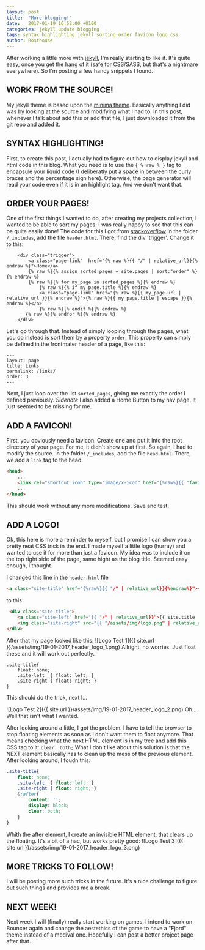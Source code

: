 ```yaml
---
layout: post
title:  "More blogging!"
date:   2017-01-19 16:52:00 +0100
categories: jekyll update blogging
tags: syntax highlighting jekyll sorting order favicon logo css
author: Rosthouse
---
```

After working a little more with [jekyll](https://jekyllrb.com/), I'm really starting to like it. It's quite easy, once you get the hang of it (safe for CSS/SASS, but that's a nightmare everywhere).
So I'm posting a few handy snippets I found.

## WORK FROM THE SOURCE!
My jekyll theme is based upon the [minima theme](https://github.com/jekyll/minima). Basically anything I did was by looking at the source and modifying what I had to.
In this post, whenever I talk about add this or add that file, I just downloaded it from the git repo and added it.

## SYNTAX HIGHLIGHTING!
First, to create this post, I actually had to figure out how to display jekyll and html code in this blog. What you need is to use the ```{ % raw % }``` tag to encapsule your liquid code (I deliberatly put a space in between the curly braces and the percentage sign here). Otherwise, the page generator will read your code even if it is in an highlight tag. And we don't want that.

## ORDER YOUR PAGES!
One of the first things I wanted to do, after creating my projects collection, I wanted to be able to sort my pages. I was really happy to see that this can be quite easily done!
The code for this I got from [stackoverflow](http://stackoverflow.com/a/33983971)
In the folder ```/_includes```, add the file ```header.html```. There, find the div 'trigger'. Change it to this:
```html{% raw %}
    <div class="trigger">
        <a class="page-link"  href="{% raw %}{{ "/" | relative_url}}{% endraw %}">Home</a>
        {% raw %}{% assign sorted_pages = site.pages | sort:"order" %}{% endraw %}
        {% raw %}{% for my_page in sorted_pages %}{% endraw %}
            {% raw %}{% if my_page.title %}{% endraw %}
            <a class="page-link" href="{% raw %}{{ my_page.url | relative_url }}{% endraw %}">{% raw %}{{ my_page.title | escape }}{% endraw %}</a>
            {% raw %}{% endif %}{% endraw %}
       {% raw %}{% endfor %}{% endraw %}
    </div>
```
Let's go through that. Instead of simply looping through the pages, what you do instead is sort them by a property ```order```. This property can simply be defined in the frontmater header of a page, like this:
```
---
layout: page
title: Links
permalink: /links/
order: 3
---
```
Next, I just loop over the list ```sorted_pages```, giving me exactly the order I defined previously.
*Sidenote* I also added a Home Button to my nav page. It just seemed to be missing for me.

## ADD A FAVICON!
First, you obviously need a favicon. Create one and put it into the root directory of your page.
For me, it didn't show up at first. So again, I had to modify the source. In the folder ```/_includes```, add the file ```head.html```. There, we add a ```link``` tag to the head.
```html
<head>
    ...
    <link rel="shortcut icon" type="image/x-icon" href="{%raw%}{{ "favicon.ico" | relative_url }}?{%endraw%}">
    ...
</head>
```
This should work without any more modifications. Save and test.

## ADD A LOGO!
Ok, this here is more a reminder to myself, but I promise I can show you a pretty neat CSS trick in the end.
I made myself a little logo (hurray) and wanted to use it for more than just a favicon. My idea was to include it on the top right side of the page, same hight as the blog title. Seemed easy enough, I thought.

I changed this line in the ```header.html``` file
```html
<a class="site-title" href="{%raw%}{{ "/" | relative_url}}{%endraw%}">{%raw%}{{ site.title | escape }}{%endraw%}</a>
```
to this
```html
 <div class="site-title">
    <a class="site-left" href="{{ "/" | relative_url}}">{{ site.title | escape }}</a>
    <img class="site-right" src="{{ "/assets/img/logo.png" | relative_url }}" alt="logo" >
</div>
```
After that my page looked like this:
![Logo Test 1]({{ site.url }}/assets/img/19-01-2017_header_logo_1.png)
Allright, no worries. Just float these and it will work out perfectly.
```sscss
.site-title{
    float: none;
    .site-left  { float: left; }
    .site-right { float: right; }
}
```
This should do the trick, next I...

![Logo Test 2]({{ site.url }}/assets/img/19-01-2017_header_logo_2.png)
Oh... Well that isn't what I wanted.

After looking around a little, I got the problem. I have to tell the browser to stop floating elements as soon as I don't want them to float anymore. That means checking what the next HTML element is in my tree and add this CSS tag to it: ```clear: both;```
What I don't like about this solution is that the NEXT element basically has to clean up the mess of the previous element. 
After looking around, I foudn this:
```scss
.site-title{
    float: none;
    .site-left  { float: left; }
    .site-right { float: right; }
    &:after{
        content: '';
        display: block;
        clear: both;
    }
}

```
Whith the after element, I create an invisible HTML element, that clears up the floating. It's a bit of a hac, but works pretty good:
![Logo Test 3]({{ site.url }}/assets/img/19-01-2017_header_logo_3.png)

## MORE TRICKS TO FOLLOW!
I will be posting more such tricks in the future. It's a nice challenge to figure out such things and provides me a break.

## NEXT WEEK!
Next week I will (finally) really start working on games. I intend to work on Bouncer again and change the aestethics of the game to have a "Fjord" theme instead of a medival one.
Hopefully I can post a better project page after that.